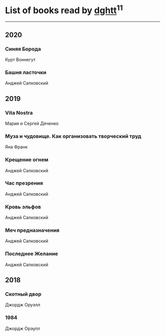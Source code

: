 # List of books read by [dghtt](http://vk.com/id233860015)<sup>11</sup>
---

## 2020

### Синяя Борода
Курт Воннегут


### Башня ласточки
Анджей Сапковский



## 2019

### Vita Nostra
Мария и Сергей Дяченко


### Муза и чудовище. Как организовать творческий труд
Яна Франк


### Крещение огнем
Анджей Сапковский


### Час презрения
Анджей Сапковский


### Кровь эльфов
Анджей Сапковский


### Меч предназначения
Анджей Сапковский


### Последнее Желание
Анджей Сапковский



## 2018

### Скотный двор
Джордж Оруэлл


### 1984
Джордж Орэулл




